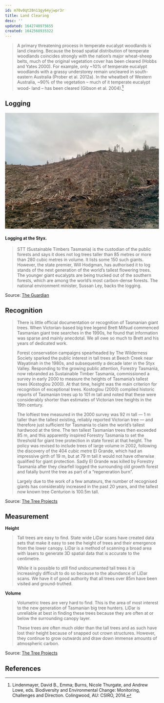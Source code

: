 ```yaml
---
id: m70v0qt28n11gy64yjwpr3r
title: Land Clearing
desc: ''
updated: 1642748975655
created: 1642568935322
---
```




>A primary threatening process in temperate eucalypt woodlands is land clearing. Because the broad spatial distribution of temperate woodlands coincides strongly with the nation’s major wheat–sheep belts, much of the original vegetation cover has been cleared (Hobbs and Yates 2000). For example, only ~10% of temperate eucalypt woodlands with a grassy understorey remain uncleared in south-eastern Australia (Prober et al. 2012a). In the wheatbelt of Western Australia, ~90% of the vegetation – much of it temperate eucalypt wood- land – has been cleared (Gibson et al. 2004).[^1]

## Logging

![](/assets/images/styx/styx-1-2.jpg)

#### Logging at the Styx. 

>STT (Sustainable Timbers Tasmania) is the custodian of the public forests and says it does not log trees taller than 85 metres or more than 280 cubic metres in volume. It lists some 150 such giants. However, the state premier, Will Hodgman, has authorised it to log stands of the next generation of the world’s tallest flowering trees. The younger giant eucalypts are being trucked out of the southern forests, which are among the world’s most carbon-dense forests. The national environment minister, Sussan Ley, backs the logging.

Source: [The Guardian](https://www.theguardian.com/environment/2019/dec/15/tasmanias-flowering-giants-we-will-never-see-such-trees-again)

## Recognition

>There is little official documentation or recognition of Tasmanian giant trees. When Victorian-based big tree legend Brett Mifsud commenced Tasmanian giant tree searches in the 1990s, he found that information was sparse and mainly anecdotal. We all owe so much to Brett and his years of dedicated work.
>
>Forest conservation campaigns spearheaded by The Wilderness Society sparked the public interest in tall trees at Beech Creek near Wayatinah in the 1980s, and subsequently a decade later in the Styx Valley. Responding to the growing public attention, Forestry Tasmania, now rebranded as Sustainable Timber Tasmania, commissioned a survey in early 2000 to measure the heights of Tasmania’s tallest trees (Kostoglou 2000). At that time, height was the main criterion for recognition of exceptional trees. Kostoglou (2000) compiled historic reports of Tasmanian trees up to 101 m tall and noted that these were considerably shorter than estimates of Victorian tree heights in the 19th century. 
>
>The loftiest tree measured in the 2000 survey was 92 m tall — 1 m taller than the tallest existing, reliably reported Victorian tree — and therefore just sufficient for Tasmania to claim the world’s tallest hardwood at the time. The ten tallest Tasmanian trees then exceeded 85 m, and this apparently inspired Forestry Tasmania to set the threshold for giant tree protection in state forest at that height. The policy was revised to include trees of large volume in 2002, following the discovery of the 404 cubic metre El Grande, which had an impressive girth of 19 m, but at 79 m tall it would not have otherwise qualified for giant protection. Sadly El Grande was killed by Forestry Tasmania after they clearfell logged the surrounding old growth forest and fatally burnt the tree as part of a “regeneration burn”. 
>
>Largely due to the work of a few amateurs, the number of recognised giants has considerably increased in the past 20 years, and the tallest now known tree Centurion is 100.5m tall.

Source: [The Tree Projects](https://www.thetreeprojects.com)

## Measurement

**Height**

>Tall trees are easy to find. State wide LiDar scans have created data sets that make it easy to see the height of trees and their emergence from the lower canopy. LiDar is a method of scanning a broad area with lasers to generate 3D spatial data that is accurate to the centimetre. 
>
>While it is possible to still find undocumented tall trees it is increasingly difficult to do so because to the abundance of LiDar scans. We have it of good authority that all trees over 85m have been visited and ground-truthed.

**Volume**

>Volumetric trees are very hard to find. This is the area of most interest to the new generation of Tasmanian big tree hunters. LiDar is unreliable at best in finding these trees because they are often at or below the surrounding canopy layer.
>
>These trees are often much older than the tall trees and as such have lost their height because of snapped out crown structures. However, they continue to grow outwards and draw down immense amounts of atmospheric carbon.

Source: [The Tree Projects](https://www.thetreeprojects.com)

## References

[^1]: Lindenmayer, David B., Emma; Burns, Nicole Thurgate, and Andrew Lowe, eds. Biodiversity and Environmental Change: Monitoring, Challenges and Direction. Colingwood, AU: CSIRO, 2014.
[^2]: Lindenmayer, David B., Jeff Wood, Lachlan McBurney, David Blair, and Sam C. Banks. ‘Single Large Versus Several Small: The Sloss Debate in the Context of Bird Responses to a Variable Retention Logging Experiment’. Forest Ecology and Management 339, no. 0 (2015): 1–10. https://doi.org/10/f64h62.
